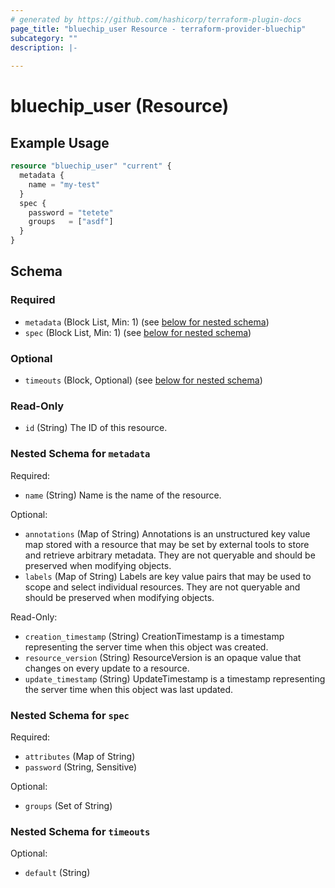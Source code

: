 ```yaml
---
# generated by https://github.com/hashicorp/terraform-plugin-docs
page_title: "bluechip_user Resource - terraform-provider-bluechip"
subcategory: ""
description: |-
  
---
```


# bluechip_user (Resource)



## Example Usage

```terraform
resource "bluechip_user" "current" {
  metadata {
    name = "my-test"
  }
  spec {
    password = "tetete"
    groups   = ["asdf"]
  }
}
```

<!-- schema generated by tfplugindocs -->
## Schema

### Required

- `metadata` (Block List, Min: 1) (see [below for nested schema](#nestedblock--metadata))
- `spec` (Block List, Min: 1) (see [below for nested schema](#nestedblock--spec))

### Optional

- `timeouts` (Block, Optional) (see [below for nested schema](#nestedblock--timeouts))

### Read-Only

- `id` (String) The ID of this resource.

<a id="nestedblock--metadata"></a>
### Nested Schema for `metadata`

Required:

- `name` (String) Name is the name of the resource.

Optional:

- `annotations` (Map of String) Annotations is an unstructured key value map stored with a resource that may be set by external tools to store and retrieve arbitrary metadata. They are not queryable and should be preserved when modifying objects.
- `labels` (Map of String) Labels are key value pairs that may be used to scope and select individual resources. They are not queryable and should be preserved when modifying objects.

Read-Only:

- `creation_timestamp` (String) CreationTimestamp is a timestamp representing the server time when this object was created.
- `resource_version` (String) ResourceVersion is an opaque value that changes on every update to a resource.
- `update_timestamp` (String) UpdateTimestamp is a timestamp representing the server time when this object was last updated.


<a id="nestedblock--spec"></a>
### Nested Schema for `spec`

Required:

- `attributes` (Map of String)
- `password` (String, Sensitive)

Optional:

- `groups` (Set of String)


<a id="nestedblock--timeouts"></a>
### Nested Schema for `timeouts`

Optional:

- `default` (String)
